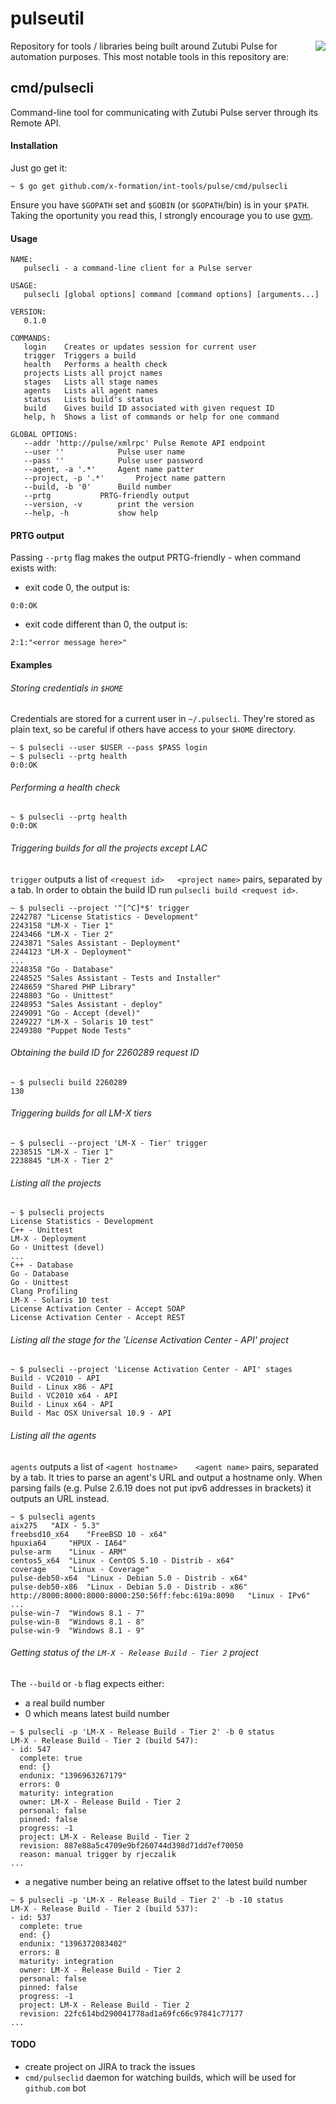 pulseutil
=========

<img src="http://zutubi.com/site_media/images/zutubi.png" align="right"><p>Repository for tools / libraries being built around Zutubi Pulse for automation purposes. This most notable tools in this repository are:</p>

## cmd/pulsecli

Command-line tool for communicating with Zutubi Pulse server through its Remote API.

#### Installation

Just go get it:

```
~ $ go get github.com/x-formation/int-tools/pulse/cmd/pulsecli
```

Ensure you have `$GOPATH` set and `$GOBIN` (or `$GOPATH`/bin) is in your `$PATH`. Taking the oportunity you read this, I strongly encourage you to use [gvm](https://github.com/moovweb/gvm).

#### Usage

```
NAME:
   pulsecli - a command-line client for a Pulse server

USAGE:
   pulsecli [global options] command [command options] [arguments...]

VERSION:
   0.1.0

COMMANDS:
   login	Creates or updates session for current user
   trigger	Triggers a build
   health	Performs a health check
   projects	Lists all projct names
   stages	Lists all stage names
   agents	Lists all agent names
   status	Lists build's status
   build	Gives build ID associated with given request ID
   help, h	Shows a list of commands or help for one command

GLOBAL OPTIONS:
   --addr 'http://pulse/xmlrpc'	Pulse Remote API endpoint
   --user ''			Pulse user name
   --pass ''			Pulse user password
   --agent, -a '.*'		Agent name patter
   --project, -p '.*'		Project name pattern
   --build, -b '0'		Build number
   --prtg			PRTG-friendly output
   --version, -v		print the version
   --help, -h			show help
```

#### PRTG output

Passing `--prtg` flag makes the output PRTG-friendly - when command exists with:

* exit code 0, the output is:

`0:0:OK`

* exit code different than 0, the output is:

`2:1:"<error message here>"`

#### Examples

###### Storing credentials in `$HOME`

Credentials are stored for a current user in `~/.pulsecli`. They're stored as
plain text, so be careful if others have access to your `$HOME` directory.

```
~ $ pulsecli --user $USER --pass $PASS login
~ $ pulsecli --prtg health
0:0:OK
```

###### Performing a health check

```
~ $ pulsecli --prtg health
0:0:OK
```

###### Triggering builds for all the projects except LAC

`trigger` outputs a list of `<request id>	<project name>` pairs, separated
by a tab. In order to obtain the build ID run `pulsecli build <request id>`.

```
~ $ pulsecli --project '^[^C]*$' trigger
2242787	"License Statistics - Development"
2243158	"LM-X - Tier 1"
2243466	"LM-X - Tier 2"
2243871	"Sales Assistant - Deployment"
2244123	"LM-X - Deployment"
...
2248358	"Go - Database"
2248525	"Sales Assistant - Tests and Installer"
2248659	"Shared PHP Library"
2248803	"Go - Unittest"
2248953	"Sales Assistant - deploy"
2249091	"Go - Accept (devel)"
2249227	"LM-X - Solaris 10 test"
2249380	"Puppet Node Tests"
```

###### Obtaining the build ID for 2260289 request ID

```
~ $ pulsecli build 2260289
130
```

###### Triggering builds for all LM-X tiers

```
~ $ pulsecli --project 'LM-X - Tier' trigger
2238515	"LM-X - Tier 1"
2238845	"LM-X - Tier 2"
```

###### Listing all the projects

```
~ $ pulsecli projects
License Statistics - Development
C++ - Unittest
LM-X - Deployment
Go - Unittest (devel)
...
C++ - Database
Go - Database
Go - Unittest
Clang Profiling
LM-X - Solaris 10 test
License Activation Center - Accept SOAP
License Activation Center - Accept REST
```

###### Listing all the stage for the 'License Activation Center - API' project

```
~ $ pulsecli --project 'License Activation Center - API' stages
Build - VC2010 - API
Build - Linux x86 - API
Build - VC2010 x64 - API
Build - Linux x64 - API
Build - Mac OSX Universal 10.9 - API
```

###### Listing all the agents

`agents` outputs a list of `<agent hostname>	<agent name>` pairs, separated
by a tab. It tries to parse an agent's URL and output a hostname only. When
parsing fails (e.g. Pulse 2.6.19 does not put ipv6 addresses in brackets)
it outputs an URL instead.

```
~ $ pulsecli agents
aix275	 "AIX - 5.3"
freebsd10_x64	 "FreeBSD 10 - x64"
hpuxia64	 "HPUX - IA64"
pulse-arm	 "Linux - ARM"
centos5_x64	 "Linux - CentOS 5.10 - Distrib - x64"
coverage	 "Linux - Coverage"
pulse-deb50-x64	 "Linux - Debian 5.0 - Distrib - x64"
pulse-deb50-x86	 "Linux - Debian 5.0 - Distrib - x86"
http://8000:8000:8000:8000:250:56ff:febc:619a:8090	 "Linux - IPv6"
...
pulse-win-7	 "Windows 8.1 - 7"
pulse-win-8	 "Windows 8.1 - 8"
pulse-win-9	 "Windows 8.1 - 9"
```

###### Getting status of the `LM-X - Release Build - Tier 2` project

The `--build` or `-b` flag expects either:

  * a real build number
  * 0 which means latest build number
```
~ $ pulsecli -p 'LM-X - Release Build - Tier 2' -b 0 status
LM-X - Release Build - Tier 2 (build 547):
- id: 547
  complete: true
  end: {}
  endunix: "1396963267179"
  errors: 0
  maturity: integration
  owner: LM-X - Release Build - Tier 2
  personal: false
  pinned: false
  progress: -1
  project: LM-X - Release Build - Tier 2
  revision: 887e88a5c4709e9bf260744d398d71dd7ef70050
  reason: manual trigger by rjeczalik
...
```
  * a negative number being an relative offset to the latest build number
```
~ $ pulsecli -p 'LM-X - Release Build - Tier 2' -b -10 status
LM-X - Release Build - Tier 2 (build 537):
- id: 537
  complete: true
  end: {}
  endunix: "1396372083402"
  errors: 8
  maturity: integration
  owner: LM-X - Release Build - Tier 2
  personal: false
  pinned: false
  progress: -1
  project: LM-X - Release Build - Tier 2
  revision: 22fc614bd290041778ad1a69fc66c97841c77177
...
```

#### TODO

* create project on JIRA to track the issues
* `cmd/pulseclid` daemon for watching builds, which will be used for `github.com` bot
